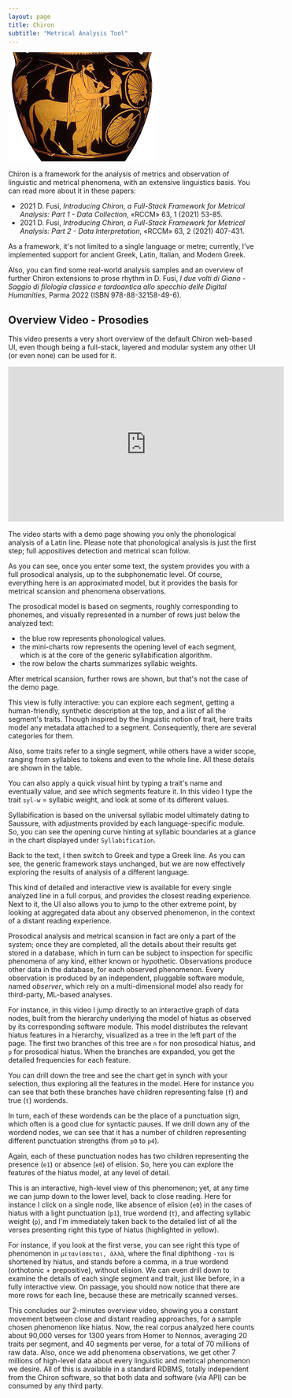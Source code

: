 ```yaml
---
layout: page
title: Chiron
subtitle: "Metrical Analysis Tool"
---
```


![Chiron](img/chiron/vase300.png)

Chiron is a framework for the analysis of metrics and observation of linguistic and metrical phenomena, with an extensive linguistics basis. You can read more about it in these papers:

- 2021 D. Fusi, _Introducing Chiron, a Full-Stack Framework for Metrical Analysis: Part 1 - Data Collection_, «RCCM» 63, 1 (2021) 53-85.
- 2021 D. Fusi, _Introducing Chiron, a Full-Stack Framework for Metrical Analysis: Part 2 - Data Interpretation_, «RCCM» 63, 2 (2021) 407-431.

As a framework, it's not limited to a single language or metre; currently, I've implemented support for ancient Greek, Latin, Italian, and Modern Greek.

Also, you can find some real-world analysis samples and an overview of further Chiron extensions to prose rhythm in D. Fusi, _I due volti di Giano - Saggio di filologia classica e tardoantica allo specchio delle Digital Humanities_, Parma 2022 (ISBN 978-88-32158-49-6).

## Overview Video - Prosodies

This video presents a very short overview of the default Chiron web-based UI, even though being a full-stack, layered and modular system any other UI (or even none) can be used for it.

<iframe width="560" height="315" src="https://www.youtube.com/embed/biGX7zrm3po" title="YouTube video player" frameborder="0" allow="accelerometer; autoplay; clipboard-write; encrypted-media; gyroscope; picture-in-picture; web-share" allowfullscreen></iframe>

The video starts with a demo page showing you only the phonological analysis of a Latin line. Please note that phonological analysis is just the first step; full appositives detection and metrical scan follow.

As you can see, once you enter some text, the system provides you with a full prosodical analysis, up to the subphonematic level. Of course, everything here is an approximated model, but it provides the basis for metrical scansion and phenomena observations.

The prosodical model is based on segments, roughly corresponding to phonemes, and visually represented in a number of rows just below the analyzed text:

- the blue row represents phonological values.
- the mini-charts row represents the opening level of each segment, which is at the core of the generic syllabification algorithm.
- the row below the charts summarizes syllabic weights.

After metrical scansion, further rows are shown, but that's not the case of the demo page.

This view is fully interactive: you can explore each segment, getting a human-friendly, synthetic description at the top, and a list of all the segment's traits. Though inspired by the linguistic notion of trait, here traits model any metadata attached to a segment. Consequently, there are several categories for them.

Also, some traits refer to a single segment, while others have a wider scope, ranging from syllables to tokens and even to the whole line. All these details are shown in the table.

You can also apply a quick visual hint by typing a trait's name and eventually value, and see which segments feature it. In this video I type the trait `syl-w` = syllabic weight, and look at some of its different values.

Syllabification is based on the universal syllabic model ultimately dating to Saussure, with adjustments provided by each language-specific module. So, you can see the opening curve hinting at syllabic boundaries at a glance in the chart displayed under `Syllabification`.

Back to the text, I then switch to Greek and type a Greek line. As you can see, the generic framework stays unchanged, but we are now effectively exploring the results of analysis of a different language.

This kind of detailed and interactive view is available for every single analyzed line in a full corpus, and provides the closest reading experience. Next to it, the UI also allows you to jump to the other extreme point, by looking at aggregated data about any observed phenomenon, in the context of a distant reading experience.

Prosodical analysis and metrical scansion in fact are only a part of the system; once they are completed, all the details about their results get stored in a database, which in turn can be subject to inspection for specific phenomena of any kind, either known or hypothetic. Observations produce other data in the database, for each observed phenomenon. Every observation is produced by an independent, pluggable software module, named _observer_, which rely on a multi-dimensional model also ready for third-party, ML-based analyses.

For instance, in this video I jump directly to an interactive graph of data nodes, built from the hierarchy underlying the model of hiatus as observed by its corresponding software module. This model distributes the relevant hiatus features in a hierarchy, visualized as a tree in the left part of the page. The first two branches of this tree are `n` for non prosodical hiatus, and `p` for prosodical hiatus. When the branches are expanded, you get the detailed frequencies for each feature.

You can drill down the tree and see the chart get in synch with your selection, thus exploring all the features in the model. Here for instance you can see that both these branches have children representing false (`f`) and true (`t`) wordends.

In turn, each of these wordends can be the place of a punctuation sign, which often is a good clue for syntactic pauses. If we drill down any of the wordend nodes, we can see that it has a number of children representing different punctuation strengths (from `p0` to `p4`).

Again, each of these punctuation nodes has two children representing the presence (`e1`) or absence (`e0`) of elision. So, here you can explore the features of the hiatus model, at any level of detail.

This is an interactive, high-level view of this phenomenon; yet, at any time we can jump down to the lower level, back to close reading. Here for instance I click on a single node, like absence of elision (`e0`) in the cases of hiatus with a light punctuation (`p1`), true wordend (`t`), and affecting syllabic weight (`p`), and I'm immediately taken back to the detailed list of all the verses presenting right this type of hiatus (highlighted in yellow).

For instance, if you look at the first verse, you can see right this type of phenomenon in `μετανίσσεται, ἀλλὰ`, where the final diphthong `-ται` is shortened by hiatus, and stands before a comma, in a true wordend (orthotonic + prepositive), without elision. We can even drill down to examine the details of each single segment and trait, just like before, in a fully interactive view. On passage, you should now notice that there are more rows for each line, because these are metrically scanned verses.

This concludes our 2-minutes overview video, showing you a constant movement between close and distant reading approaches, for a sample chosen phenomenon like hiatus. Now, the real corpus analyzed here counts about 90,000 verses for 1300 years from Homer to Nonnos, averaging 20 traits per segment, and 40 segments per verse, for a total of 70 millions of raw data. Also, once we add phenomena observations, we get other 7 millions of high-level data about every linguistic and metrical phenomenon we desire. All of this is available in a standard RDBMS, totally independent from the Chiron software, so that both data and software (via API) can be consumed by any third party.
